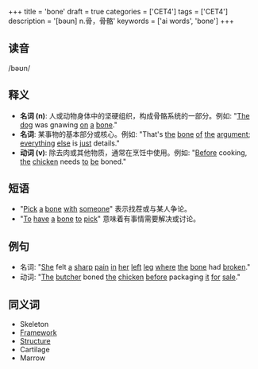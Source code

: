 +++
title = 'bone'
draft = true
categories = ['CET4']
tags = ['CET4']
description = '[bəun] n.骨，骨骼'
keywords = ['ai words', 'bone']
+++

## 读音
/bəʊn/

## 释义
- **名词 (n)**: 人或动物身体中的坚硬组织，构成骨骼系统的一部分。例如: "[The](/post/the/) [dog](/post/dog/) was gnawing [on](/post/on/) [a](/post/a/) [bone](/post/bone/)."
- **名词**: 某事物的基本部分或核心。例如: "That's [the](/post/the/) [bone](/post/bone/) [of](/post/of/) [the](/post/the/) [argument](/post/argument/); [everything](/post/everything/) [else](/post/else/) is [just](/post/just/) details."
- **动词 (v)**: 除去肉或其他物质，通常在烹饪中使用。例如: "[Before](/post/before/) cooking, [the](/post/the/) [chicken](/post/chicken/) needs [to](/post/to/) [be](/post/be/) boned."

## 短语
- "[Pick](/post/pick/) [a](/post/a/) [bone](/post/bone/) [with](/post/with/) [someone](/post/someone/)" 表示找茬或与某人争论。
- "[To](/post/to/) [have](/post/have/) [a](/post/a/) [bone](/post/bone/) [to](/post/to/) [pick](/post/pick/)" 意味着有事情需要解决或讨论。

## 例句
- 名词: "[She](/post/she/) felt [a](/post/a/) [sharp](/post/sharp/) [pain](/post/pain/) [in](/post/in/) [her](/post/her/) [left](/post/left/) [leg](/post/leg/) [where](/post/where/) [the](/post/the/) [bone](/post/bone/) had [broken](/post/broken/)."
- 动词: "[The](/post/the/) [butcher](/post/butcher/) boned [the](/post/the/) [chicken](/post/chicken/) [before](/post/before/) packaging [it](/post/it/) [for](/post/for/) [sale](/post/sale/)."

## 同义词
- Skeleton
- [Framework](/post/framework/)
- [Structure](/post/structure/)
- Cartilage
- Marrow
